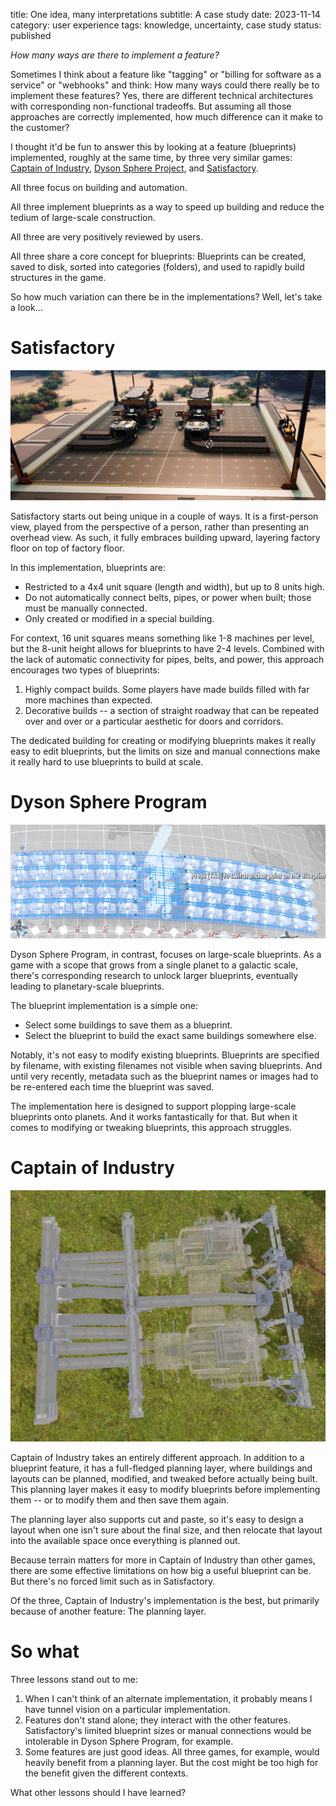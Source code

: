 title: One idea, many interpretations
subtitle: A case study
date: 2023-11-14
category: user experience
tags: knowledge, uncertainty, case study
status: published

_How many ways are there to implement a feature?_

Sometimes I think about a feature like "tagging" or "billing for software as a service" or "webhooks" and think: How many ways could there really be to implement these features? Yes, there are different technical architectures with corresponding non-functional tradeoffs. But assuming all those approaches are correctly implemented, how much difference can it make to the customer?

I thought it'd be fun to answer this by looking at a feature (blueprints) implemented, roughly at the same time, by three very similar games: [Captain of Industry](https://www.captain-of-industry.com/), [Dyson Sphere Project](https://store.steampowered.com/app/1366540/Dyson_Sphere_Program/), and [Satisfactory](https://www.satisfactorygame.com/).


All three focus on building and automation.

All three implement blueprints as a way to speed up building and reduce the tedium of large-scale construction.

All three are very positively reviewed by users.

All three share a core concept for blueprints: Blueprints can be created, saved to disk, sorted into categories (folders), and used to rapidly build structures in the game.

So how much variation can there be in the implementations? Well, let's take a look...

# Satisfactory

![Example blueprint in Satisfactory](images/blueprint-satisfactory.png "Blueprints: Satisfactory")

Satisfactory starts out being unique in a couple of ways. It is a first-person view, played from the perspective of a person, rather than presenting an overhead view. As such, it fully embraces building upward, layering factory floor on top of factory floor.

In this implementation, blueprints are:

* Restricted to a 4x4 unit square (length and width), but up to 8 units high.
* Do not automatically connect belts, pipes, or power when built; those must be manually connected.
* Only created or modified in a special building.

For context, 16 unit squares means something like 1-8 machines per level, but the 8-unit height allows for blueprints to have 2-4 levels. Combined with the lack of automatic connectivity for pipes, belts, and power, this approach encourages two types of blueprints:

1. Highly compact builds. Some players have made builds filled with far more machines than expected.
2. Decorative builds -- a section of straight roadway that can be repeated over and over or a particular aesthetic for doors and corridors.

The dedicated building for creating or modifying blueprints makes it really easy to edit blueprints, but the limits on size and manual connections make it really hard to use blueprints to build at scale.

# Dyson Sphere Program

![Example blueprint in Dyson Sphere Program](images/blueprint-dyson-sphere-program.png "Blueprints: Dyson Sphere Program")

Dyson Sphere Program, in contrast, focuses on large-scale blueprints. As a game with a scope that grows from a single planet to a galactic scale, there's corresponding research to unlock larger blueprints, eventually leading to planetary-scale blueprints.

The blueprint implementation is a simple one:
* Select some buildings to save them as a blueprint.
* Select the blueprint to build the exact same buildings somewhere else.

Notably, it's not easy to modify existing blueprints. Blueprints are specified by filename, with existing filenames not visible when saving blueprints. And until very recently, metadata such as the blueprint names or images had to be re-entered each time the blueprint was saved.

The implementation here is designed to support plopping large-scale blueprints onto planets. And it works fantastically for that. But when it comes to modifying or tweaking blueprints, this approach struggles.

# Captain of Industry

![Example blueprint in Captain of Industry](images/blueprint-captain-of-industry.png "Blueprints: Captain of Industry")

Captain of Industry takes an entirely different approach. In addition to a blueprint feature, it has a full-fledged planning layer, where buildings and layouts can be planned, modified, and tweaked before actually being built. This planning layer makes it easy to modify blueprints before implementing them -- or to modify them and then save them again.

The planning layer also supports cut and paste, so it's easy to design a layout when one isn't sure about the final size, and then relocate that layout into the available space once everything is planned out.

Because terrain matters for more in Captain of Industry than other games, there are some effective limitations on how big a useful blueprint can be. But there's no forced limit such as in Satisfactory.

Of the three, Captain of Industry's implementation is the best, but primarily because of another feature: The planning layer.

# So what

Three lessons stand out to me:

1. When I can't think of an alternate implementation, it probably means I have tunnel vision on a particular implementation.
2. Features don't stand alone; they interact with the other features. Satisfactory's limited blueprint sizes or manual connections would be intolerable in Dyson Sphere Program, for example.
3. Some features are just good ideas. All three games, for example, would heavily benefit from a planning layer. But the cost might be too high for the benefit given the different contexts.

What other lessons should I have learned?
